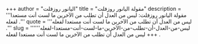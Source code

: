 +++
author = "اليانور روزفلت"
title = "مقولة اليانور روزفلت"
description = '''مقولة اليانور روزفلت: ليس من العدل أن تطلب من الآخرين ما لست أنت مستعدا لفعله .'''
quote = '''ليس من العدل أن تطلب من الآخرين ما لست أنت مستعدا لفعله .'''
slug = '''ليس-من-العدل-أن-تطلب-من-الآخرين-ما-لست-أنت-مستعدا-لفعله'''
+++
ليس من العدل أن تطلب من الآخرين ما لست أنت مستعدا لفعله .

